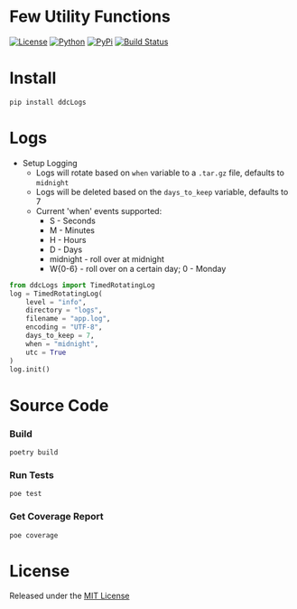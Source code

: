 # Few Utility Functions

[![License](https://img.shields.io/github/license/ddc/ddcLogs.svg?style=plastic)](https://github.com/ddc/ddcLogs/blob/master/LICENSE)
[![Python](https://img.shields.io/badge/Python-3.10+-blue.svg?style=plastic)](https://www.python.org)
[![PyPi](https://img.shields.io/pypi/v/ddcLogs.svg?style=plastic)](https://pypi.python.org/pypi/ddcLogs)
[![Build Status](https://img.shields.io/endpoint.svg?url=https%3A//actions-badge.atrox.dev/ddc/ddcLogs/badge?ref=main&style=plastic&label=build&logo=none)](https://actions-badge.atrox.dev/ddc/ddcLogs/goto?ref=main)


# Install
```shell
pip install ddcLogs
```


# Logs
+ Setup Logging
    + Logs will rotate based on `when` variable to a `.tar.gz` file, defaults to `midnight`
    + Logs will be deleted based on the `days_to_keep` variable, defaults to 7
    + Current 'when' events supported:
        + S - Seconds
        + M - Minutes
        + H - Hours
        + D - Days
        + midnight - roll over at midnight
        + W{0-6} - roll over on a certain day; 0 - Monday
```python
from ddcLogs import TimedRotatingLog
log = TimedRotatingLog(
    level = "info",
    directory = "logs",
    filename = "app.log",
    encoding = "UTF-8",
    days_to_keep = 7,
    when = "midnight",
    utc = True
)
log.init()
```


# Source Code
### Build
```shell
poetry build
```


### Run Tests
```shell
poe test
```


### Get Coverage Report
```shell
poe coverage
```


# License
Released under the [MIT License](LICENSE)
